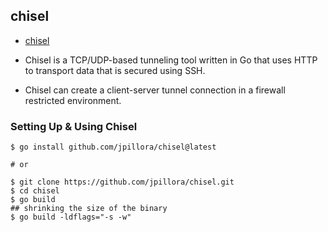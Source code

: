 ## chisel
- [chisel](https://github.com/jpillora/chisel)

- Chisel is a TCP/UDP-based tunneling tool written in Go that uses HTTP to transport data that is secured using SSH.
- Chisel can create a client-server tunnel connection in a firewall restricted environment.

### Setting Up & Using Chisel
```shell
$ go install github.com/jpillora/chisel@latest

# or

$ git clone https://github.com/jpillora/chisel.git
$ cd chisel
$ go build
## shrinking the size of the binary
$ go build -ldflags="-s -w"
```

### 
